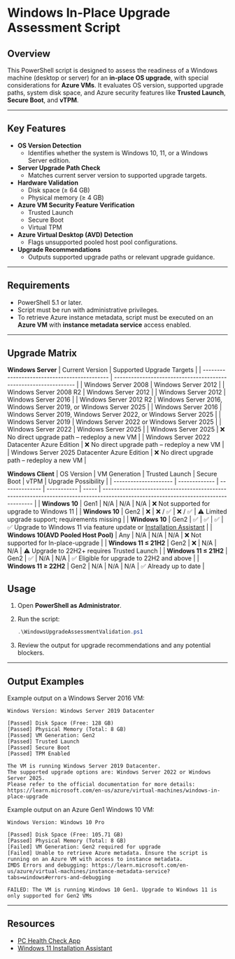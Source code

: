 
# Windows In-Place Upgrade Assessment Script

## Overview

This PowerShell script is designed to assess the readiness of a Windows machine (desktop or server) for an **in-place OS upgrade**, with special considerations for **Azure VMs**. It evaluates OS version, supported upgrade paths, system disk space, and Azure security features like **Trusted Launch**, **Secure Boot**, and **vTPM**.

---

## Key Features

- **OS Version Detection**
  - Identifies whether the system is Windows 10, 11, or a Windows Server edition.
- **Server Upgrade Path Check**
  - Matches current server version to supported upgrade targets.
- **Hardware Validation**
  - Disk space (≥ 64 GB)
  - Physical memory (≥ 4 GB)
- **Azure VM Security Feature Verification**
  - Trusted Launch
  - Secure Boot
  - Virtual TPM
- **Azure Virtual Desktop (AVD) Detection**
  - Flags unsupported pooled host pool configurations.
- **Upgrade Recommendations**
  - Outputs supported upgrade paths or relevant upgrade guidance.

---

## Requirements

- PowerShell 5.1 or later.
- Script must be run with administrative privileges.
- To retrieve Azure instance metadata, script must be executed on an **Azure VM** with **instance metadata service** access enabled.

---
## Upgrade Matrix
**Windows Server**
| Current Version                              | Supported Upgrade Targets                                        |
| -------------------------------------------- | ---------------------------------------------------------------- |
| Windows Server 2008                          | Windows Server 2012                                              |
| Windows Server 2008 R2                       | Windows Server 2012                                              |
| Windows Server 2012                          | Windows Server 2016                                              |
| Windows Server 2012 R2                       | Windows Server 2016, Windows Server 2019, or Windows Server 2025 |
| Windows Server 2016                          | Windows Server 2019, Windows Server 2022, or Windows Server 2025 |
| Windows Server 2019                          | Windows Server 2022 or Windows Server 2025                       |
| Windows Server 2022                          | Windows Server 2025                                              |
| Windows Server 2025                          | ❌ No direct upgrade path – redeploy a new VM                     |
| Windows Server 2022 Datacenter Azure Edition | ❌ No direct upgrade path – redeploy a new VM                     |
| Windows Server 2025 Datacenter Azure Edition | ❌ No direct upgrade path – redeploy a new VM                     |

**Windows Client**
| OS Version            | VM Generation | Trusted Launch | Secure Boot | vTPM  | Upgrade Possibility                                                                                                                 |
| --------------------- | ------------- | -------------- | ----------- | ----- | ----------------------------------------------------------------------------------------------------------------------------------- |
| **Windows 10**        | Gen1          | N/A            | N/A         | N/A   | ❌ Not supported for upgrade to Windows 11                                                                                           |
| **Windows 10**        | Gen2          | ❌              | ❌ / ✅       | ❌ / ✅ | ⚠️ Limited upgrade support; requirements missing                                                                                    |
| **Windows 10**        | Gen2          | ✅              | ✅           | ✅     | ✅ Upgrade to Windows 11 via feature update or [Installation Assistant](https://www.microsoft.com/en-us/software-download/windows11) |
| **Windows 10(AVD Pooled Host Pool)**        | Any         | N/A             | N/A          | N/A     | ❌ Not supported for In-place-upgrade |
| **Windows 11 ≤ 21H2** | Gen2           | ❌              | N/A         | N/A   | ⚠️ Upgrade to 22H2+ requires Trusted Launch                                                                                         |
| **Windows 11 ≤ 21H2** | Gen2           | ✅              | N/A         | N/A   | ✅ Eligible for upgrade to 22H2 and above                                                                                            |
| **Windows 11 ≥ 22H2** | Gen2           | N/A            | N/A         | N/A   | ✅ Already up to date                                                                                                                |

## Usage

1. Open **PowerShell as Administrator**.
2. Run the script:

   ```powershell
   .\WindowsUpgradeAssessmentValidation.ps1
   ```

3. Review the output for upgrade recommendations and any potential blockers.

---

## Output Examples

Example output on a Windows Server 2016 VM:

```
Windows Version: Windows Server 2019 Datacenter

[Passed] Disk Space (Free: 128 GB)
[Passed] Physical Memory (Total: 8 GB)
[Passed] VM Generation: Gen2
[Passed] Trusted Launch
[Passed] Secure Boot
[Passed] TPM Enabled

The VM is running Windows Server 2019 Datacenter. 
The supported upgrade options are: Windows Server 2022 or Windows Server 2025.
Please refer to the official documentation for more details: 
https://learn.microsoft.com/en-us/azure/virtual-machines/windows-in-place-upgrade
```

Example output on an Azure Gen1 Windows 10 VM:

```
Windows Version: Windows 10 Pro

[Passed] Disk Space (Free: 105.71 GB)
[Passed] Physical Memory (Total: 8 GB)
[Failed] VM Generation: Gen2 required for upgrade
[Failed] Unable to retrieve Azure metadata. Ensure the script is running on an Azure VM with access to instance metadata.
IMDS Errors and debugging: https://learn.microsoft.com/en-us/azure/virtual-machines/instance-metadata-service?tabs=windows#errors-and-debugging

FAILED: The VM is running Windows 10 Gen1. Upgrade to Windows 11 is only supported for Gen2 VMs

```
---

## Resources

- [PC Health Check App](https://support.microsoft.com/en-us/windows/how-to-use-the-pc-health-check-app-9c8abd9b-03ba-4e67-81ef-36f37caa7844)  
- [Windows 11 Installation Assistant](https://www.microsoft.com/en-us/software-download/windows11)